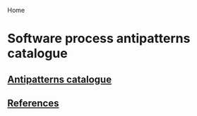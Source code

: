 Home
# Software process antipatterns catalogue
## [Antipatterns catalogue](Antipatterns_catalogue.md)
## [References](References.md)
